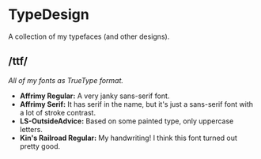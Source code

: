 # TypeDesign
A collection of my typefaces (and other designs).

## /ttf/
_All of my fonts as TrueType format._
- **Affrimy Regular:** A very janky sans-serif font.
- **Affrimy Serif:** It has serif in the name, but it's just a sans-serif font with a lot of stroke contrast.
- **LS-OutsideAdvice:** Based on some painted type, only uppercase letters.
- **Kin's Railroad Regular:** My handwriting! I think this font turned out pretty good.

